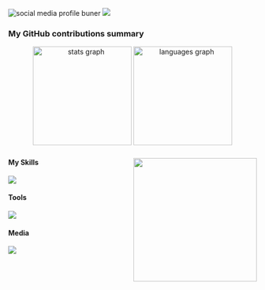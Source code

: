 ![social media profile buner](https://github.com/Lefatso/Lefatso/assets/106061860/a327d609-70ba-4950-a779-49ca4e860dfd)
![](https://komarev.com/ghpvc/?username=Lefatso&color=brightgreen)
<!--
[![dwm](https://img.shields.io/badge/--1177AA?logo=dwm)](https://dwm.suckless.org/)
[![git](https://img.shields.io/badge/--F05032?logo=git&logoColor=ffffff)](http://git-scm.com/)
[![Visual Studio](https://badgen.net/badge/icon/visualstudio?icon=visualstudio&label)](https://visualstudio.microsoft.com)
[![JavaScript](https://img.shields.io/badge/--F7DF1E?logo=javascript&logoColor=000)](https://www.javascript.com/)
[![Maven](https://badgen.net/badge/icon/maven?icon=maven&label)](https://https://maven.apache.org/)
[![Npm](https://badgen.net/badge/icon/npm?icon=npm&label)](https://https://npmjs.com/)
-->


<h3>My GitHub contributions summary</h3>

<div align="center">
  <img src="https://github-readme-stats.vercel.app/api?username=Lefatso&hide_title=false&hide_rank=false&show_icons=true&include_all_commits=true&count_private=true&disable_animations=false&theme=brightgreen&locale=en&hide_border=false" height="200" alt="stats graph"  />
  <img src="https://github-readme-stats.vercel.app/api/top-langs?username=Lefatso&locale=en&hide_title=false&layout=compact&card_width=320&langs_count=5&theme=brightgreen&hide_border=false" height="200" alt="languages graph"  />
</div>

###

<img align="right" height="250" src="https://github.com/Lefatso/Lefatso/assets/106061860/b83bdde5-526f-487b-bad8-e1519cd75740"  />


###

<div align="left">
 <h4> My Skills</h4>
  <a href="https://skillicons.dev">
    <img src="https://skillicons.dev/icons?i=py,sass,bootstrap,java,php,js,html,css,mysql" />
  </a>
</div>

<div align="left">
 <h4> Tools</h4>
  <a href="https://skillicons.dev">
    <img src="https://skillicons.dev/icons?i=anaconda,androidstudio,git,vscode" />
  </a>
</div>

<div align="left">
 <h4>Media</h4>
  <a href="https://skillicons.dev">
    <img src="https://skillicons.dev/icons?i=linkedin,gmail,instagram" />
  </a>
</div>



<!--<div align="left">
  <img src="https://img.shields.io/static/v1?message=Youtube&logo=youtube&label=&color=FF0000&logoColor=white&labelColor=&style=for-the-badge" height="35" alt="youtube logo"  />
  <img src="https://img.shields.io/static/v1?message=Instagram&logo=instagram&label=&color=E4405F&logoColor=white&labelColor=&style=for-the-badge" height="35" alt="instagram logo"  />
  <img src="https://img.shields.io/static/v1?message=Twitch&logo=twitch&label=&color=9146FF&logoColor=white&labelColor=&style=for-the-badge" height="35" alt="twitch logo"  />
  <img src="https://img.shields.io/static/v1?message=Discord&logo=discord&label=&color=7289DA&logoColor=white&labelColor=&style=for-the-badge" height="35" alt="discord logo"  />
  <img src="https://img.shields.io/static/v1?message=Gmail&logo=gmail&label=&color=D14836&logoColor=white&labelColor=&style=for-the-badge" height="35" alt="gmail logo"  />
  <img src="https://img.shields.io/static/v1?message=LinkedIn&logo=linkedin&label=&color=0077B5&logoColor=white&labelColor=&style=for-the-badge" height="35" alt="linkedin logo"  />
</div>-->



<br clear="both">
<!--
<img src="https://raw.githubusercontent.com/maurodesouza/maurodesouza/output/snake.svg" alt="Snake animation" />
-->

<!--
**Lefatso/Lefatso** is a ✨ _special_ ✨ repository because its `README.md` (this file) appears on your GitHub profile.

Here are some ideas to get you started:

- 🔭 I’m currently working on ...
- 🌱 I’m currently learning ...
- 👯 I’m looking to collaborate on ...
- 🤔 I’m looking for help with ...
- 💬 Ask me about ...
- 📫 How to reach me: ...
- 😄 Pronouns: ...
- ⚡ Fun fact: ...
-->
